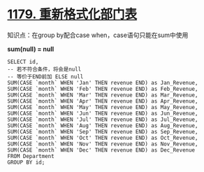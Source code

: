 # [1179. 重新格式化部门表](https://leetcode-cn.com/problems/reformat-department-table/)

知识点：在group by配合case when，case语句只能在sum中使用

**sum(null) = null**

```mysql
SELECT id,
-- 若不符合条件，将会是null
-- 等价于END前加 ELSE null
SUM(CASE `month` WHEN 'Jan' THEN revenue END) as Jan_Revenue,
SUM(CASE `month` WHEN 'Feb' THEN revenue END) as Feb_Revenue,
SUM(CASE `month` WHEN 'Mar' THEN revenue END) as Mar_Revenue,
SUM(CASE `month` WHEN 'Apr' THEN revenue END) as Apr_Revenue,
SUM(CASE `month` WHEN 'May' THEN revenue END) as May_Revenue,
SUM(CASE `month` WHEN 'Jun' THEN revenue END) as Jun_Revenue,
SUM(CASE `month` WHEN 'Jul' THEN revenue END) as Jul_Revenue,
SUM(CASE `month` WHEN 'Aug' THEN revenue END) as Aug_Revenue,
SUM(CASE `month` WHEN 'Sep' THEN revenue END) as Sep_Revenue,
SUM(CASE `month` WHEN 'Oct' THEN revenue END) as Oct_Revenue,
SUM(CASE `month` WHEN 'Nov' THEN revenue END) as Nov_Revenue,
SUM(CASE `month` WHEN 'Dec' THEN revenue END) as Dec_Revenue
FROM Department
GROUP BY id;
```

